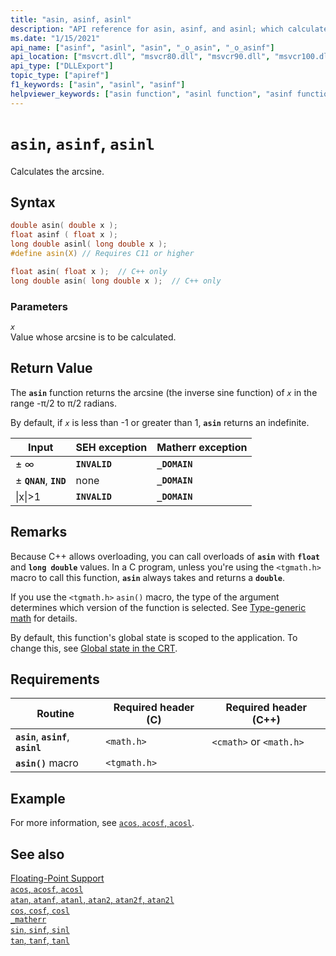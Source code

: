 ```yaml
---
title: "asin, asinf, asinl"
description: "API reference for asin, asinf, and asinl; which calculate the arcsine of a floating-point value."
ms.date: "1/15/2021"
api_name: ["asinf", "asinl", "asin", "_o_asin", "_o_asinf"]
api_location: ["msvcrt.dll", "msvcr80.dll", "msvcr90.dll", "msvcr100.dll", "msvcr100_clr0400.dll", "msvcr110.dll", "msvcr110_clr0400.dll", "msvcr120.dll", "msvcr120_clr0400.dll", "ucrtbase.dll", "api-ms-win-crt-math-l1-1-0.dll", "api-ms-win-crt-private-l1-1-0.dll"]
api_type: ["DLLExport"]
topic_type: ["apiref"]
f1_keywords: ["asin", "asinl", "asinf"]
helpviewer_keywords: ["asin function", "asinl function", "asinf function", "trigonometric functions", "arcsine function"]
---
```

# `asin`, `asinf`, `asinl`

Calculates the arcsine.

## Syntax

```C
double asin( double x );
float asinf ( float x );
long double asinl( long double x );
#define asin(X) // Requires C11 or higher

float asin( float x );  // C++ only
long double asin( long double x );  // C++ only
```

### Parameters

*`x`*\
Value whose arcsine is to be calculated.

## Return Value

The **`asin`** function returns the arcsine (the inverse sine function) of *`x`* in the range -π/2 to π/2 radians.

By default, if *`x`* is less than -1 or greater than 1, **`asin`** returns an indefinite.

|Input|SEH exception|Matherr exception|
|-----------|-------------------|-----------------------|
|± ∞|**`INVALID`**|**`_DOMAIN`**|
|± **`QNAN`**, **`IND`**|none|**`_DOMAIN`**|
|&#124;x&#124;>1|**`INVALID`**|**`_DOMAIN`**|

## Remarks

Because C++ allows overloading, you can call overloads of **`asin`** with **`float`** and **`long double`** values. In a C program, unless you're using the `<tgmath.h>` macro to call this function, **`asin`** always takes and returns a **`double`**.

If you use the `<tgmath.h>` `asin()` macro, the type of the argument determines which version of the function is selected. See [Type-generic math](../../c-runtime-library/tgmath.md) for details.

By default, this function's global state is scoped to the application. To change this, see [Global state in the CRT](../global-state.md).

## Requirements

|Routine|Required header (C)|Required header (C++)|
|-------------|---------------------|-|
|**`asin`**, **`asinf`**, **`asinl`**|`<math.h>`|`<cmath>` or `<math.h>`|
|**`asin()`** macro | `<tgmath.h>` ||

## Example

For more information, see [`acos`, `acosf`, `acosl`](acos-acosf-acosl.md).

## See also

[Floating-Point Support](../../c-runtime-library/floating-point-support.md)\
[`acos`, `acosf`, `acosl`](acos-acosf-acosl.md)\
[`atan`, `atanf`, `atanl`, `atan2`, `atan2f`, `atan2l`](atan-atanf-atanl-atan2-atan2f-atan2l.md)\
[`cos`, `cosf`, `cosl`](cos-cosf-cosl.md)\
[`_matherr`](matherr.md)\
[`sin`, `sinf`, `sinl`](sin-sinf-sinl.md)\
[`tan`, `tanf`, `tanl`](tan-tanf-tanl.md)